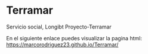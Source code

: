 # Terramar
Servicio social, Longibt Proyecto-Terramar

En el siguiente enlace puedes visualizar la pagina html:
https://marcorodriguez23.github.io/Terramar/
